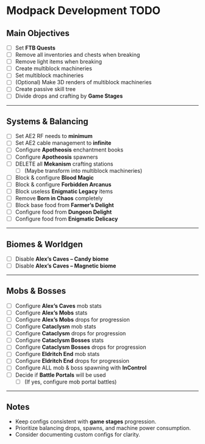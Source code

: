 # Modpack Development TODO

## Main Objectives
- [ ] Set **FTB Quests**
- [ ] Remove all inventories and chests when breaking
- [ ] Remove light items when breaking
- [ ] Create multiblock machineries
- [ ] Set multiblock machineries
- [ ] (Optional) Make 3D renders of multiblock machineries
- [ ] Create passive skill tree
- [ ] Divide drops and crafting by **Game Stages**

---

## Systems & Balancing
- [ ] Set AE2 RF needs to **minimum**
- [ ] Set AE2 cable management to **infinite**
- [ ] Configure **Apotheosis** enchantment books
- [ ] Configure **Apotheosis** spawners
- [ ] DELETE all **Mekanism** crafting stations  
  - [ ] \(Maybe transform into multiblock machineries)
- [ ] Block & configure **Blood Magic**
- [ ] Block & configure **Forbidden Arcanus**
- [ ] Block useless **Enigmatic Legacy** items
- [ ] Remove **Born in Chaos** completely
- [ ] Block base food from **Farmer’s Delight**
- [ ] Configure food from **Dungeon Delight**
- [ ] Configure food from **Enigmatic Delicacy**

---

## Biomes & Worldgen
- [ ] Disable **Alex’s Caves – Candy biome**
- [ ] Disable **Alex’s Caves – Magnetic biome**

---

## Mobs & Bosses
- [ ] Configure **Alex’s Caves** mob stats
- [ ] Configure **Alex’s Mobs** stats
- [ ] Configure **Alex’s Mobs** drops for progression
- [ ] Configure **Cataclysm** mob stats
- [ ] Configure **Cataclysm** drops for progression
- [ ] Configure **Cataclysm Bosses** stats
- [ ] Configure **Cataclysm Bosses** drops for progression
- [ ] Configure **Eldritch End** mob stats
- [ ] Configure **Eldritch End** drops for progression
- [ ] Configure ALL mob & boss spawning with **InControl**
- [ ] Decide if **Battle Portals** will be used  
  - [ ] \(If yes, configure mob portal battles)

---

## Notes
- Keep configs consistent with **game stages** progression.
- Prioritize balancing drops, spawns, and machine power consumption.
- Consider documenting custom configs for clarity.

